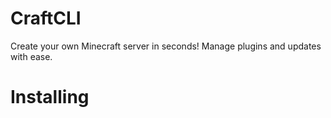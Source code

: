 # CraftCLI
Create your own Minecraft server in seconds! Manage plugins
and updates with ease.

# Installing
